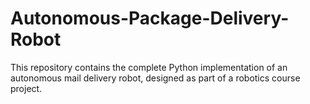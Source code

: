 # Autonomous-Package-Delivery-Robot
This repository contains the complete Python implementation of an autonomous mail delivery robot, designed as part of a robotics course project.
